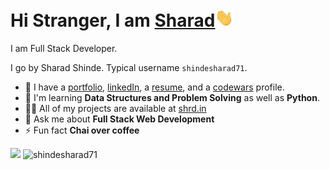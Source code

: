 <h1>Hi Stranger, I am <a href="https://shrd.in" target="_blank">Sharad</a><img src="Hi.gif" width="30px"></h1>

I am Full Stack Developer.

I go by Sharad Shinde. Typical username `shindesharad71`.

+ 🌱 I have a [portfolio], [linkedIn], a [resume], and a [codewars] profile.
+ 🤔 I'm learning **Data Structures and Problem Solving** as well as **Python**.
+ 👨‍💻 All of my projects are available at [shrd.in]
+ 💬 Ask me about **Full Stack Web Development**
+ ⚡ Fun fact **Chai over coffee**


<p float="left">
  <img src="https://github-readme-stats.vercel.app/api?username=shindesharad71&show_icons=true&text_color=fff&bg_color=151515&title_color=fff" width="400" />
  <img src="https://github-readme-streak-stats.herokuapp.com/?user=shindesharad71&theme=dark" alt="shindesharad71" width="400" />
</p>

 [portfolio]: https://shrd.in
 [linkedIn]: https://www.linkedin.com/in/shindesharad71/
 [resume]: https://cv.shrd.in
 [codewars]: https://www.codewars.com/users/shindesharad71
 [shrd.in]: https://shrd.in
